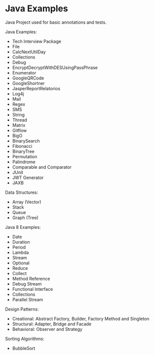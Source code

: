 # Java Examples
Java Project used for basic annotations and tests.


Java Examples:
- Tech Interview Package
- File
- CalcNextUtilDay
- Collections
- Debug
- EncryptDecryptWithDESUsingPassPhrase
- Enumerator
- GoogleQRCode
- GoogleShortner
- JasperReportRelatorios
- Log4j
- Mail
- Regex
- SMS
- String
- Thread
- Matrix
- Gitflow
- BigO
- BinarySearch
- Fibonacci
- BinaryTree
- Permutation
- Palindrome
- Comparable and Comparator
- JUnit
- JWT Generator
- JAXB

Data Structures:
- Array (Vector)
- Stack
- Queue
- Graph (Tree)

Java 8 Examples:
- Date
- Duration
- Period
- Lambda
- Stream
- Optional
- Reduce
- Collect
- Method Reference
- Debug Stream
- Functional Interface
- Collections
- Parallel Stream

Design Patterns:
- Creational: Abstract Factory, Builder, Factory Method and Singleton
- Structural: Adapter, Bridge and Facade
- Behavioral: Observer and Strategy

Sorting Algorithms:
- BubbleSort
